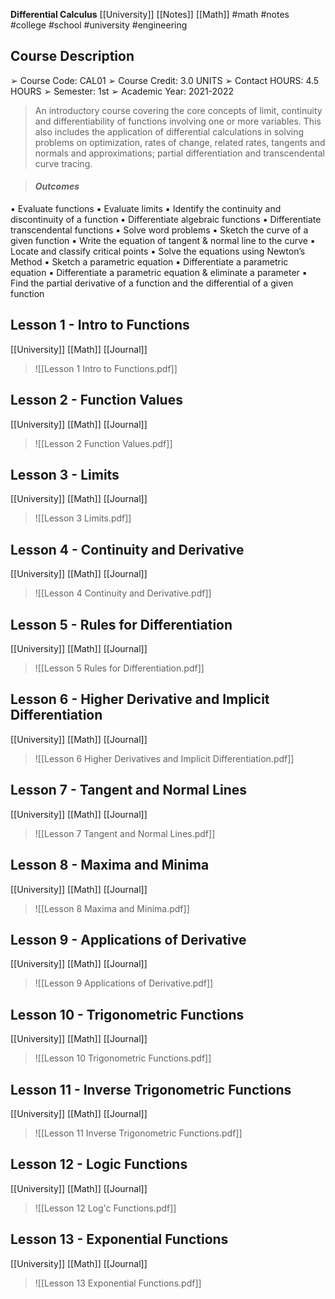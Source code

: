 **Differential Calculus**
[[University]]   [[Notes]]  [[Math]]
#math #notes #college #school #university #engineering 


## **Course Description**
➢ Course Code: CAL01
➢ Course Credit: 3.0 UNITS
➢ Contact HOURS: 4.5 HOURS
➢ Semester: 1st
➢ Academic Year: 2021-2022


> An introductory course covering the core concepts of limit, continuity and differentiability of functions involving one or more variables. This also includes the application of differential calculations in solving problems on optimization, rates of change, related rates, tangents and normals and approximations; partial differentiation and transcendental curve tracing.



> #### ***Outcomes***
▪ Evaluate functions
▪ Evaluate limits
▪ Identify the continuity and 
discontinuity of a function
▪ Differentiate algebraic 
functions
▪ Differentiate transcendental 
functions
▪ Solve word problems
▪ Sketch the curve of a given function
▪ Write the equation of tangent & 
normal line to the curve
▪ Locate and classify critical points
▪ Solve the equations using Newton’s
Method
▪ Sketch a parametric equation
▪ Differentiate a parametric equation
▪ Differentiate a parametric equation 
& eliminate a parameter
▪ Find the partial derivative of a 
function and the differential of a given 
function
        







## **Lesson 1 - Intro to Functions**
[[University]] [[Math]] [[Journal]]  
> ![[Lesson 1 Intro to Functions.pdf]]
## **Lesson 2 - Function Values**
[[University]] [[Math]] [[Journal]] 
> ![[Lesson 2 Function Values.pdf]]
## **Lesson 3 - Limits**
[[University]] [[Math]] [[Journal]] 
> ![[Lesson 3 Limits.pdf]]
## **Lesson 4 - Continuity and Derivative**
[[University]] [[Math]] [[Journal]] 
> ![[Lesson 4 Continuity and Derivative.pdf]]
## **Lesson 5 - Rules for Differentiation**
[[University]] [[Math]] [[Journal]] 
> ![[Lesson 5 Rules for Differentiation.pdf]]
## **Lesson 6 - Higher Derivative and Implicit Differentiation**    
[[University]] [[Math]] [[Journal]] 
> ![[Lesson 6 Higher Derivatives and Implicit Differentiation.pdf]]
## **Lesson 7 - Tangent and Normal Lines**
[[University]] [[Math]] [[Journal]] 
> ![[Lesson 7 Tangent and Normal Lines.pdf]]
## **Lesson 8 - Maxima and Minima**
[[University]] [[Math]] [[Journal]] 
> ![[Lesson 8 Maxima and Minima.pdf]]
## **Lesson 9 - Applications of Derivative**
[[University]] [[Math]] [[Journal]] 
> ![[Lesson 9 Applications of Derivative.pdf]]
## **Lesson 10 - Trigonometric Functions**
[[University]] [[Math]] [[Journal]] 
> ![[Lesson 10 Trigonometric Functions.pdf]]
## **Lesson 11 - Inverse Trigonometric Functions**
[[University]] [[Math]] [[Journal]] 
> ![[Lesson 11 Inverse Trigonometric Functions.pdf]]
## **Lesson 12 - Logic Functions**
[[University]] [[Math]] [[Journal]] 
> ![[Lesson 12 Log'c Functions.pdf]]
## **Lesson 13 - Exponential Functions**
[[University]] [[Math]] [[Journal]] 
> ![[Lesson 13 Exponential Functions.pdf]]